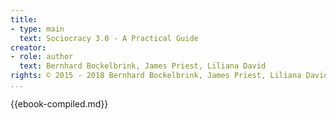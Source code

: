 ```yaml
---
title:
- type: main
  text: Sociocracy 3.0 - A Practical Guide
creator:
- role: author
  text: Bernhard Bockelbrink, James Priest, Liliana David
rights: © 2015 - 2018 Bernhard Bockelbrink, James Priest, Liliana David, CC BY-SA
...
```


{{ebook-compiled.md}}